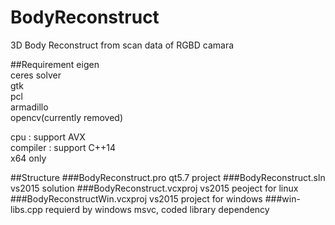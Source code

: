 # BodyReconstruct
3D Body Reconstruct from scan data of RGBD camara

##Requirement
eigen  
ceres solver  
gtk  
pcl  
armadillo  
opencv(currently removed)  

cpu : support AVX  
compiler : support C++14  
x64 only  

##Structure
###BodyReconstruct.pro
qt5.7 project
###BodyReconstruct.sln
vs2015 solution
###BodyReconstruct.vcxproj
vs2015 peoject for linux
###BodyReconstructWin.vcxproj
vs2015 project for windows
###win-libs.cpp
requierd by windows msvc, coded library dependency

